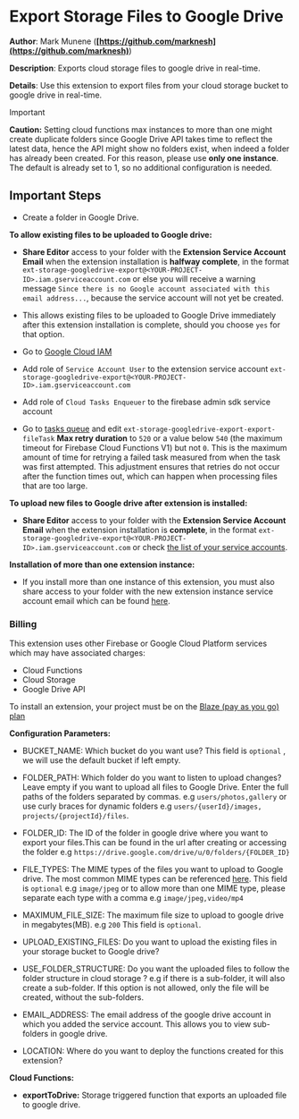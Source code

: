 # Export Storage Files to Google Drive

**Author**: Mark Munene (**[https://github.com/marknesh](https://github.com/marknesh)**)

**Description**: Exports cloud storage files to google drive in real-time.

**Details**: Use this extension to export files from your cloud storage bucket to google drive in real-time.

> [!IMPORTANT]
> **Caution:** Setting cloud functions max instances to more than one might create duplicate folders since Google Drive API takes time to reflect the latest data, hence the API might show no folders exist, when indeed a folder has already been created. For this reason, please use **only one instance**. The default is already set to 1, so no additional configuration is needed.

## Important Steps

- Create a folder in Google Drive.

**To allow existing files to be uploaded to Google drive:**

- **Share Editor** access to your folder with the **Extension Service Account Email** when the extension installation is **halfway complete**, in the format `ext-storage-googledrive-export@<YOUR-PROJECT-ID>.iam.gserviceaccount.com` or else you will receive a warning message `Since there is no Google account associated with this email address...`, because the service account will not yet be created.

- This allows existing files to be uploaded to Google Drive immediately after this extension installation is complete, should you choose `yes` for that option.

- Go to [Google Cloud IAM](https://console.cloud.google.com/iam-admin/iam)

- Add role of `Service Account User` to the extension service account `ext-storage-googledrive-export@<YOUR-PROJECT-ID>.iam.gserviceaccount.com`

- Add role of `Cloud Tasks Enqueuer` to the firebase admin sdk service account

- Go to [tasks queue](https://console.cloud.google.com/cloudtasks/) and edit `ext-storage-googledrive-export-export-fileTask` **Max retry duration** to `520` or a value below `540` (the maximum timeout for Firebase Cloud Functions V1) but not `0`. This is the maximum amount of time for retrying a failed task measured from when the task was first attempted. This adjustment ensures that retries do not occur after the function times out, which can happen when processing files that are too large.

**To upload new files to Google drive after extension is installed:**

- **Share Editor** access to your folder with the **Extension Service Account Email** when the extension installation is **complete**, in the format `ext-storage-googledrive-export@<YOUR-PROJECT-ID>.iam.gserviceaccount.com` or check [the list of your service accounts](https://console.cloud.google.com/iam-admin/serviceaccounts).

**Installation of more than one extension instance:**

- If you install more than one instance of this extension, you must also share access to your folder with the new extension instance service account email which can be found [here](https://console.cloud.google.com/iam-admin/serviceaccounts).

### Billing

This extension uses other Firebase or Google Cloud Platform services which may have associated charges:

- Cloud Functions
- Cloud Storage
- Google Drive API

To install an extension, your project must be on the [Blaze (pay as you go) plan](https://firebase.google.com/pricing)

**Configuration Parameters:**

- BUCKET_NAME: Which bucket do you want use? This field is `optional` , we will use the default bucket if left empty.

- FOLDER_PATH: Which folder do you want to listen to upload changes? Leave empty if you want to upload all files to Google Drive. Enter the full paths of the folders separated by commas.
  e.g `users/photos,gallery` or use curly braces for dynamic folders e.g `users/{userId}/images, projects/{projectId}/files`.

- FOLDER_ID: The ID of the folder in google drive where you want to export your files.This can be found in the url after creating or accessing the folder e.g `https://drive.google.com/drive/u/0/folders/{FOLDER_ID}`

- FILE_TYPES: The MIME types of the files you want to upload to Google drive. The most common MIME types can be referenced [here](https://developer.mozilla.org/en-US/docs/Web/HTTP/Basics_of_HTTP/MIME_types/Common_types). This field is `optional` e.g `image/jpeg` or to allow more than one MIME type, please separate each type with a comma e.g `image/jpeg,video/mp4`

- MAXIMUM_FILE_SIZE: The maximum file size to upload to google drive in megabytes(MB). e.g `200` This field is `optional`.

- UPLOAD_EXISTING_FILES: Do you want to upload the existing files in your storage bucket to Google drive?

- USE_FOLDER_STRUCTURE: Do you want the uploaded files to follow the folder structure in cloud storage ? e.g if there is a sub-folder, it will also create a sub-folder. If this option is not allowed, only the file will be created, without the sub-folders.

- EMAIL_ADDRESS: The email address of the google drive account in which you added the service account. This allows you to view sub-folders in google drive.

- LOCATION: Where do you want to deploy the functions created for this extension?

**Cloud Functions:**

- **exportToDrive:** Storage triggered function that exports an uploaded file to google drive.
